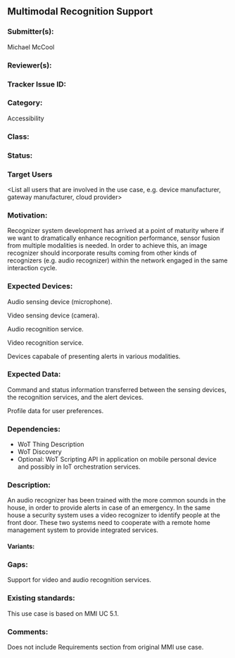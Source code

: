 ## Multimodal Recognition Support

### Submitter(s): 

Michael McCool

### Reviewer(s):

<Suggest reviewers>

### Tracker Issue ID:

<please leave blank>

### Category:

Accessibility

### Class:

<please leave blank>

### Status:

<please leave blank>

### Target Users

<List all users that are involved in the use case, e.g. device manufacturer, gateway manufacturer, cloud provider>

### Motivation:

Recognizer system development has arrived at a point of maturity where
if we want to dramatically enhance recognition performance,
sensor fusion from multiple modalities is needed.
In order to achieve this,
an image recognizer should incorporate results coming from other 
kinds of recognizers (e.g. audio recognizer) within the network
engaged in the same interaction cycle.

### Expected Devices:

Audio sensing device (microphone).

Video sensing device (camera).

Audio recognition service.

Video recognition service.

Devices capabale of presenting alerts in various modalities.

### Expected Data:

Command and status information transferred between the sensing devices,
the recognition services, and the alert devices.

Profile data for user preferences.

### Dependencies:

- WoT Thing Description
- WoT Discovery
- Optional: WoT Scripting API in application on mobile personal device and possibly
  in IoT orchestration services.

### Description:

An audio recognizer has been trained with the more common sounds in the house,
in order to provide alerts in case of an emergency.
In the same house a security system uses a video recognizer to identify people
at the front door.
These two systems need to cooperate with a remote home management system
to provide integrated services.

#### Variants:


### Gaps:

Support for video and audio recognition services.

### Existing standards:

This use case is based on MMI UC 5.1.

### Comments:

Does not include Requirements section from original MMI use case.
